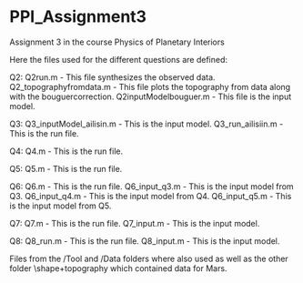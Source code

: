 # PPI_Assignment3
Assignment 3 in the course Physics of Planetary Interiors

Here the files used for the different questions are defined:

Q2:
Q2run.m - This file synthesizes the observed data.
Q2_topographyfromdata.m - This file plots the topography from data along with the bouguercorrection.
Q2inputModelbouguer.m - This file is the input model.

Q3:
Q3_inputModel_ailisin.m - This is the input model.
Q3_run_ailisiin.m - This is the run file.

Q4:
Q4.m - This is the run file.

Q5:
Q5.m - This is the run file.

Q6:
Q6.m - This is the run file.
Q6_input_q3.m - This is the input model from Q3.
Q6_input_q4.m - This is the input model from Q4.
Q6_input_q5.m - This is the input model from Q5.

Q7:
Q7.m - This is the run file.
Q7_input.m - This is the input model.

Q8:
Q8_run.m - This is the run file.
Q8_input.m - This is the input model.

Files from the /Tool and /Data folders where also used as well as the other folder \shape+topography which contained data for Mars.



